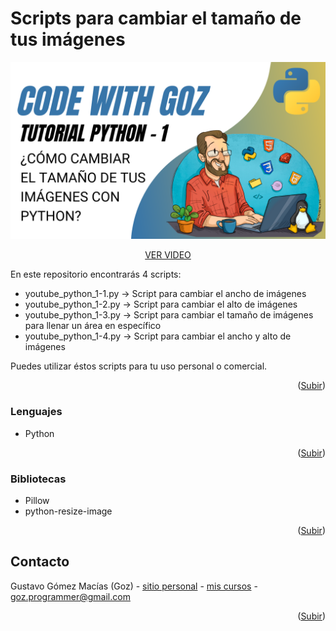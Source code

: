 <!-- ABOUT THE PROJECT -->
# Scripts para cambiar el tamaño de tus imágenes

[![Product Name Screen Shot][product-screenshot]](https://codewithgoz.com/tutorials/1)

<p align="center"><a href="https://codewithgoz.com/tutorials/1">VER VIDEO</a></p>

En este repositorio encontrarás 4 scripts:

* youtube_python_1-1.py -> Script para cambiar el ancho de imágenes
* youtube_python_1-2.py -> Script para cambiar el alto de imágenes
* youtube_python_1-3.py -> Script para cambiar el tamaño de imágenes para llenar un área en específico
* youtube_python_1-4.py -> Script para cambiar el ancho y alto de imágenes

Puedes utilizar éstos scripts para tu uso personal o comercial.

<p align="right">(<a href="#top">Subir</a>)</p>

### Lenguajes

* Python

<p align="right">(<a href="#top">Subir</a>)</p>

### Bibliotecas

* Pillow
* python-resize-image

<p align="right">(<a href="#top">Subir</a>)</p>

<!-- CONTACT -->
## Contacto

Gustavo Gómez Macías (Goz) - [sitio personal](https://gustavogm.me) - [mis cursos](https://codewithgoz.com) - goz.programmer@gmail.com

<p align="right">(<a href="#top">Subir</a>)</p>

<!-- MARKDOWN LINKS & IMAGES -->
[product-screenshot]: python1.png
